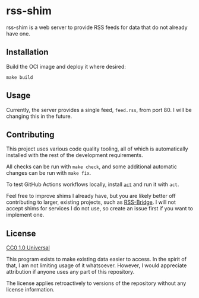 # rss-shim

rss-shim is a web server to provide RSS feeds for data that do not already have one.

## Installation

Build the OCI image and deploy it where desired:

```shell
make build
```

## Usage

Currently, the server provides a single feed, `feed.rss`, from port 80. I will be changing this in the future.

## Contributing

This project uses various code quality tooling, all of which is automatically installed with the rest of the development requirements.

All checks can be run with `make check`, and some additional automatic changes can be run with `make fix`.

To test GitHub Actions workflows locally, install [`act`](https://github.com/nektos/act) and run it with `act`.

Feel free to improve shims I already have, but you are likely better off contributing to larger, existing projects, such as [RSS-Bridge](https://github.com/RSS-Bridge/rss-bridge). I will not accept shims for services I do not use, so create an issue first if you want to implement one.

## License

[CC0 1.0 Universal](https://choosealicense.com/licenses/cc0-1.0/)

This program exists to make existing data easier to access. In the spirit of that, I am not limiting usage of it whatsoever. However, I would appreciate attribution if anyone uses any part of this repository.

The license applies retroactively to versions of the repository without any license information.
